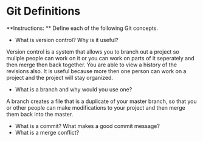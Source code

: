 # Git Definitions

**Instructions: ** Define each of the following Git concepts.

* What is version control?  Why is it useful?

Version control is a system that allows you to branch out a project so muliple people can work on it or you can work on parts of it seperately and then merge then back together.  You are able to view a history of the revisions also. It is useful because more then one person can work on a project and the project will stay organized.

* What is a branch and why would you use one?

A branch creates a file that is a duplicate of your master branch, so that you or other people can make modifications to your project and then merge them back into the master.

* What is a commit? What makes a good commit message?
* What is a merge conflict?